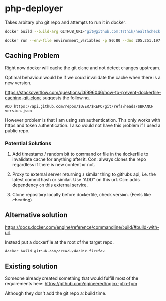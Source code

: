# php-deployer
Takes arbitary php git repo and attempts to run it in docker.

```bash
docker build --build-arg GITHUB_URI="git@github.com:Tethik/healthcheck.git" -t php-app . 
```

```bash
docker run --env-file environment_variables -p 80:80 --dns 205.251.197.132 php-app
```

## Caching Problem
Right now docker will cache the git clone and not detect changes upstream.

Optimal behaviour would be if we could invalidate the cache when there is a new version.

https://stackoverflow.com/questions/36996046/how-to-prevent-dockerfile-caching-git-clone 
suggests the following.
```
ADD https://api.github.com/repos/$USER/$REPO/git/refs/heads/$BRANCH version.json
```

However problem is that I am using ssh authentication. This only works with https and token authentication. 
I also would not have this problem if I used a public repo.

### Potential Solutions
1. Add timestamp / random bit to command or file in the dockerfile to invalidate cache for anything after it. Con: always clones the repo regardless if there is new content or not.

2. Proxy to external server returning a similar thing to githubs api, i.e. the latest commit hash or similar. Use "ADD" on this url. Con: adds dependency on this external service.

3. Clone repository locally before dockerfile, check version. (Feels like cheating)

## Alternative solution
https://docs.docker.com/engine/reference/commandline/build/#build-with-url

Instead put a dockerfile at the root of the target repo. 
```bash
docker build github.com/creack/docker-firefox
```

## Existing solution
Someone already created something that would fulfill most of the requirements here:
https://github.com/ngineered/nginx-php-fpm

Although they don't add the git repo at build time.
